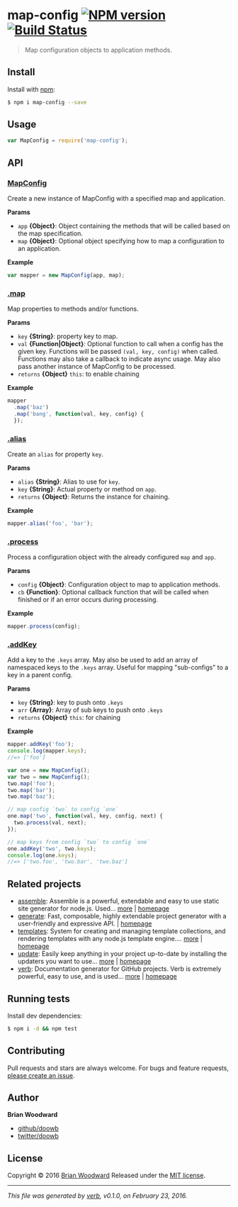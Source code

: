 # map-config [![NPM version](https://img.shields.io/npm/v/map-config.svg)](https://www.npmjs.com/package/map-config) [![Build Status](https://img.shields.io/travis/doowb/map-config.svg)](https://travis-ci.org/doowb/map-config)

> Map configuration objects to application methods.

## Install

Install with [npm](https://www.npmjs.com/):

```sh
$ npm i map-config --save
```

## Usage

```js
var MapConfig = require('map-config');
```

## API

### [MapConfig](index.js#L24)
Create a new instance of MapConfig with a specified map and application.

**Params**

* `app` **{Object}**: Object containing the methods that will be called based on the map specification.    
* `map` **{Object}**: Optional object specifying how to map a configuration to an application.    

**Example**

```js
var mapper = new MapConfig(app, map);
```

### [.map](index.js#L63)
Map properties to methods and/or functions.

**Params**

* `key` **{String}**: property key to map.    
* `val` **{Function|Object}**: Optional function to call when a config has the given key. Functions will be passed `(val, key, config)` when called. Functions may also take a callback to indicate async usage. May also pass another instance of MapConfig to be processed.    
* `returns` **{Object}** `this`: to enable chaining  

**Example**

```js
mapper
  .map('baz')
  .map('bang', function(val, key, config) {
  });
```

### [.alias](index.js#L122)
Create an `alias` for property `key`.

**Params**

* `alias` **{String}**: Alias to use for `key`.    
* `key` **{String}**: Actual property or method on `app`.    
* `returns` **{Object}**: Returns the instance for chaining.  

**Example**

```js
mapper.alias('foo', 'bar');
```

### [.process](index.js#L143)
Process a configuration object with the already configured `map` and `app`.

**Params**

* `config` **{Object}**: Configuration object to map to application methods.    
* `cb` **{Function}**: Optional callback function that will be called when finished or if an error occurs during processing.    

**Example**

```js
mapper.process(config);
```

### [.addKey](index.js#L217)
Add a key to the `.keys` array. May also be used to add an array of namespaced keys to the `.keys` array. Useful for mapping "sub-configs" to a key in a parent config.

**Params**

* `key` **{String}**: key to push onto `.keys`    
* `arr` **{Array}**: Array of sub keys to push onto `.keys`    
* `returns` **{Object}** `this`: for chaining  

**Example**

```js
mapper.addKey('foo');
console.log(mapper.keys);
//=> ['foo']

var one = new MapConfig();
var two = new MapConfig();
two.map('foo');
two.map('bar');
two.map('baz');

// map config `two` to config `one`
one.map('two', function(val, key, config, next) {
  two.process(val, next);
});

// map keys from config `two` to config `one`
one.addKey('two', two.keys);
console.log(one.keys);
//=> ['two.foo', 'two.bar', 'two.baz']
```

## Related projects
* [assemble](https://www.npmjs.com/package/assemble): Assemble is a powerful, extendable and easy to use static site generator for node.js. Used… [more](https://www.npmjs.com/package/assemble) | [homepage](https://github.com/assemble/assemble)
* [generate](https://www.npmjs.com/package/generate): Fast, composable, highly extendable project generator with a user-friendly and expressive API. | [homepage](https://github.com/generate/generate)
* [templates](https://www.npmjs.com/package/templates): System for creating and managing template collections, and rendering templates with any node.js template engine.… [more](https://www.npmjs.com/package/templates) | [homepage](https://github.com/jonschlinkert/templates)
* [update](https://www.npmjs.com/package/update): Easily keep anything in your project up-to-date by installing the updaters you want to use… [more](https://www.npmjs.com/package/update) | [homepage](https://github.com/update/update)
* [verb](https://www.npmjs.com/package/verb): Documentation generator for GitHub projects. Verb is extremely powerful, easy to use, and is used… [more](https://www.npmjs.com/package/verb) | [homepage](https://github.com/verbose/verb)

## Running tests
Install dev dependencies:

```sh
$ npm i -d && npm test
```

## Contributing
Pull requests and stars are always welcome. For bugs and feature requests, [please create an issue](https://github.com/doowb/map-config/issues/new).

## Author
**Brian Woodward**

+ [github/doowb](https://github.com/doowb)
+ [twitter/doowb](http://twitter.com/doowb)

## License
Copyright © 2016 [Brian Woodward](https://github.com/doowb)
Released under the [MIT license](https://github.com/doowb/map-config/blob/master/LICENSE).

***

_This file was generated by [verb](https://github.com/verbose/verb), v0.1.0, on February 23, 2016._
